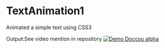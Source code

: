 # TextAnimation1
Animated a simple text using CSS3

Output:See video mention in repository
[![Demo Doccou alpha](https://gifs.com/gif/textanimation-BNAZQo)](https://youtu.be/KyIcc0WLLBk)
